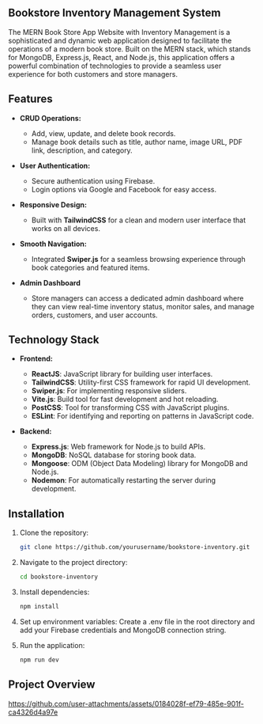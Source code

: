 ## Bookstore Inventory Management System

The MERN Book Store App Website with Inventory Management is a sophisticated and dynamic web application designed to facilitate the operations of a modern book store. Built on the MERN stack, which stands for MongoDB, Express.js, React, and Node.js, this application offers a powerful combination of technologies to provide a seamless user experience for both customers and store managers.

## Features

- **CRUD Operations:**
  - Add, view, update, and delete book records.
  - Manage book details such as title, author name, image URL, PDF link, description, and category.

- **User Authentication:**
  - Secure authentication using Firebase.
  - Login options via Google and Facebook for easy access.

- **Responsive Design:**
  - Built with **TailwindCSS** for a clean and modern user interface that works on all devices.

- **Smooth Navigation:**
  - Integrated **Swiper.js** for a seamless browsing experience through book categories and featured items.

- **Admin Dashboard**
  - Store managers can access a dedicated admin dashboard where they can view real-time inventory status, monitor sales, and manage orders, customers, and user accounts.

## Technology Stack

- **Frontend:**
  - **ReactJS**: JavaScript library for building user interfaces.
  - **TailwindCSS**: Utility-first CSS framework for rapid UI development.
  - **Swiper.js**: For implementing responsive sliders.
  - **Vite.js**: Build tool for fast development and hot reloading.
  - **PostCSS**: Tool for transforming CSS with JavaScript plugins.
  - **ESLint**: For identifying and reporting on patterns in JavaScript code.

- **Backend:**
  - **Express.js**: Web framework for Node.js to build APIs.
  - **MongoDB**: NoSQL database for storing book data.
  - **Mongoose**: ODM (Object Data Modeling) library for MongoDB and Node.js.
  - **Nodemon**: For automatically restarting the server during development.

## Installation

1. Clone the repository:

   ```bash
   git clone https://github.com/yourusername/bookstore-inventory.git

2. Navigate to the project directory:

    ```bash   
    cd bookstore-inventory

3. Install dependencies:
   
    ```bash 
    npm install

4. Set up environment variables: Create a .env file in the root directory and add your Firebase credentials and MongoDB connection string.

5. Run the application:

    ```bash
    npm run dev
    
## Project Overview

https://github.com/user-attachments/assets/0184028f-ef79-485e-901f-ca4326d4a97e




